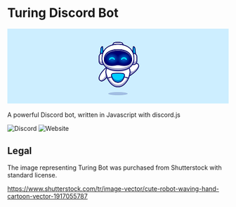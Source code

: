 # Turing Discord Bot

![](assets/images/logo.jpg)

A powerful Discord bot, written in Javascript with discord.js

![Discord](https://img.shields.io/discord/840619177739419649?color=purple&label=DISCORD&logo=discord&style=flat-square)
![Website](https://img.shields.io/website?down_message=offline&style=flat-square&up_color=green&up_message=online&url=https%3A%2F%2Fturingdiscordbot.netlify.app%2F)


## Legal

The image representing Turing Bot was purchased from Shutterstock with standard license.

https://www.shutterstock.com/tr/image-vector/cute-robot-waving-hand-cartoon-vector-1917055787
